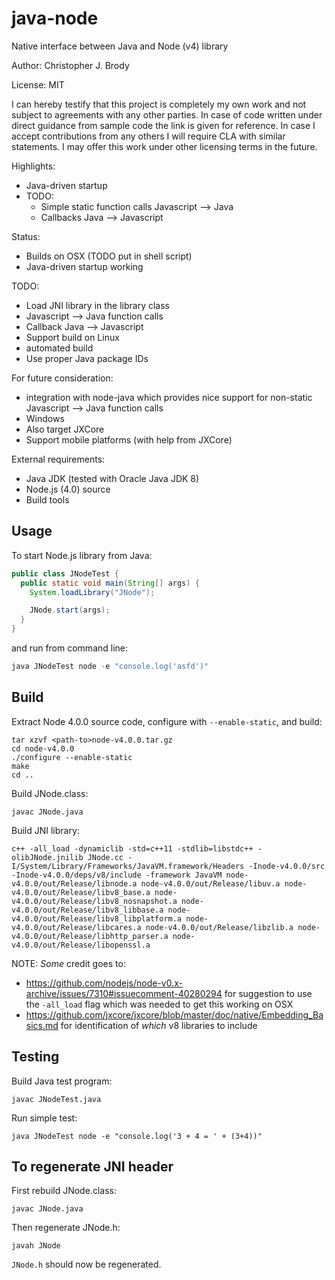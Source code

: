 # java-node

Native interface between Java and Node (v4) library

Author: Christopher J. Brody

License: MIT

I can hereby testify that this project is completely my own work and not subject to agreements with any other parties.
In case of code written under direct guidance from sample code the link is given for reference.
In case I accept contributions from any others I will require CLA with similar statements.
I may offer this work under other licensing terms in the future.

Highlights:
- Java-driven startup
- TODO:
  - Simple static function calls Javascript --> Java
  - Callbacks Java --> Javascript

Status:
- Builds on OSX (TODO put in shell script)
- Java-driven startup working

TODO:
- Load JNI library in the library class
- Javascript --> Java function calls
- Callback Java --> Javascript
- Support build on Linux
- automated build
- Use proper Java package IDs

For future consideration:
- integration with node-java which provides nice support for non-static Javascript --> Java function calls
- Windows
- Also target JXCore
- Support mobile platforms (with help from JXCore)

External requirements:
- Java JDK (tested with Oracle Java JDK 8)
- Node.js (4.0) source
- Build tools

## Usage

To start Node.js library from Java:

```Java
public class JNodeTest {
  public static void main(String[] args) {
    System.loadLibrary("JNode");

    JNode.start(args);
  }
}
```

and run from command line:

```Java
java JNodeTest node -e "console.log('asfd')"
```

## Build

Extract Node 4.0.0 source code, configure with `--enable-static`, and build:

```shell
tar xzvf <path-to>node-v4.0.0.tar.gz
cd node-v4.0.0
./configure --enable-static
make
cd ..
```

Build JNode.class:

```shell
javac JNode.java
```

Build JNI library:

```shell
c++ -all_load -dynamiclib -std=c++11 -stdlib=libstdc++ -olibJNode.jnilib JNode.cc -I/System/Library/Frameworks/JavaVM.framework/Headers -Inode-v4.0.0/src -Inode-v4.0.0/deps/v8/include -framework JavaVM node-v4.0.0/out/Release/libnode.a node-v4.0.0/out/Release/libuv.a node-v4.0.0/out/Release/libv8_base.a node-v4.0.0/out/Release/libv8_nosnapshot.a node-v4.0.0/out/Release/libv8_libbase.a node-v4.0.0/out/Release/libv8_libplatform.a node-v4.0.0/out/Release/libcares.a node-v4.0.0/out/Release/libzlib.a node-v4.0.0/out/Release/libhttp_parser.a node-v4.0.0/out/Release/libopenssl.a
```

NOTE: _Some_ credit goes to:
- https://github.com/nodejs/node-v0.x-archive/issues/7310#issuecomment-40280294 for suggestion to use the `-all_load` flag which was needed to get this working on OSX
- https://github.com/jxcore/jxcore/blob/master/doc/native/Embedding_Basics.md for identification of _which_ v8 libraries to include

## Testing

Build Java test program:

```shell
javac JNodeTest.java
```

Run simple test:

```shell
java JNodeTest node -e "console.log('3 + 4 = ' + (3+4))"
```

## To regenerate JNI header

First rebuild JNode.class:

```shell
javac JNode.java
```

Then regenerate JNode.h:

```shell
javah JNode
```

`JNode.h` should now be regenerated.

